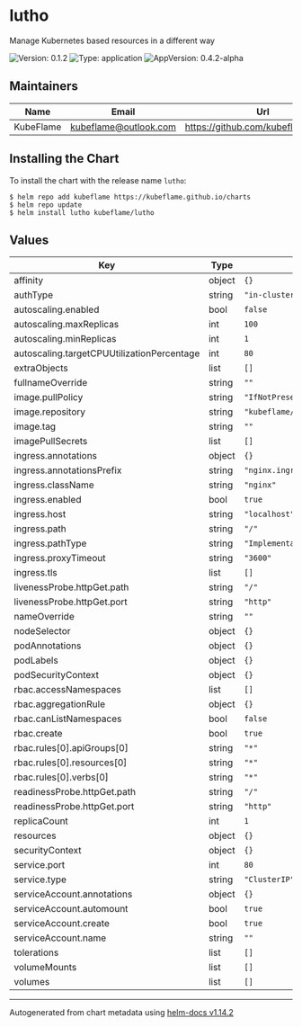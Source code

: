 # lutho

Manage Kubernetes based resources in a different way

![Version: 0.1.2](https://img.shields.io/badge/Version-0.1.2-informational?style=flat-square)
![Type: application](https://img.shields.io/badge/Type-application-informational?style=flat-square)
![AppVersion: 0.4.2-alpha](https://img.shields.io/badge/AppVersion-0.4.2--alpha-informational?style=flat-square)

## Maintainers

| Name | Email | Url |
| ---- | ------ | --- |
| KubeFlame | <kubeflame@outlook.com> | <https://github.com/kubeflame/charts> |

## Installing the Chart

To install the chart with the release name `lutho`:

```console
$ helm repo add kubeflame https://kubeflame.github.io/charts
$ helm repo update
$ helm install lutho kubeflame/lutho
```

## Values

| Key | Type | Default | Description |
|-----|------|---------|-------------|
| affinity | object | `{}` |  |
| authType | string | `"in-cluster"` |  |
| autoscaling.enabled | bool | `false` |  |
| autoscaling.maxReplicas | int | `100` |  |
| autoscaling.minReplicas | int | `1` |  |
| autoscaling.targetCPUUtilizationPercentage | int | `80` |  |
| extraObjects | list | `[]` |  |
| fullnameOverride | string | `""` |  |
| image.pullPolicy | string | `"IfNotPresent"` |  |
| image.repository | string | `"kubeflame/lutho"` |  |
| image.tag | string | `""` |  |
| imagePullSecrets | list | `[]` |  |
| ingress.annotations | object | `{}` |  |
| ingress.annotationsPrefix | string | `"nginx.ingress.kubernetes.io"` |  |
| ingress.className | string | `"nginx"` |  |
| ingress.enabled | bool | `true` |  |
| ingress.host | string | `"localhost"` |  |
| ingress.path | string | `"/"` |  |
| ingress.pathType | string | `"ImplementationSpecific"` |  |
| ingress.proxyTimeout | string | `"3600"` |  |
| ingress.tls | list | `[]` |  |
| livenessProbe.httpGet.path | string | `"/"` |  |
| livenessProbe.httpGet.port | string | `"http"` |  |
| nameOverride | string | `""` |  |
| nodeSelector | object | `{}` |  |
| podAnnotations | object | `{}` |  |
| podLabels | object | `{}` |  |
| podSecurityContext | object | `{}` |  |
| rbac.accessNamespaces | list | `[]` |  |
| rbac.aggregationRule | object | `{}` |  |
| rbac.canListNamespaces | bool | `false` |  |
| rbac.create | bool | `true` |  |
| rbac.rules[0].apiGroups[0] | string | `"*"` |  |
| rbac.rules[0].resources[0] | string | `"*"` |  |
| rbac.rules[0].verbs[0] | string | `"*"` |  |
| readinessProbe.httpGet.path | string | `"/"` |  |
| readinessProbe.httpGet.port | string | `"http"` |  |
| replicaCount | int | `1` |  |
| resources | object | `{}` |  |
| securityContext | object | `{}` |  |
| service.port | int | `80` |  |
| service.type | string | `"ClusterIP"` |  |
| serviceAccount.annotations | object | `{}` |  |
| serviceAccount.automount | bool | `true` |  |
| serviceAccount.create | bool | `true` |  |
| serviceAccount.name | string | `""` |  |
| tolerations | list | `[]` |  |
| volumeMounts | list | `[]` |  |
| volumes | list | `[]` |  |

----------------------------------------------
Autogenerated from chart metadata using [helm-docs v1.14.2](https://github.com/norwoodj/helm-docs/releases/v1.14.2)
